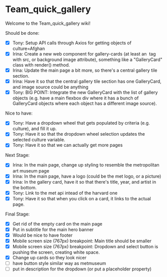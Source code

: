 # Team_quick_gallery

Welcome to the Team_quick_gallery wiki!

Should be done:
- [x] Tony: Setup API calls through Axios for getting objects of culture=Afghan
- [x] Irina: Create a new web component for gallery-cards (at least an <img> tag with src, or background image attribute), something like a "GalleryCard" class with render() method.
- [x] Irina: Update the main page a bit more, so there's a central gallery tile section.
- [x] Irina: Have it so that the central gallery tile section has one GalleryCard, and image source could be anything
- [x] Tony: BIG POINT: Integrate the new GalleryCard with the list of gallery objects (e.g. have a main flexbox div where it has a bunch of GalleryCard objects where each object has a different image source).

Nice to have:
- [x] Tony: Have a dropdown wheel that gets populated by criteria (e.g. culture), and fill it up.
- [x] Tony: Have it so that the dropdown wheel selection updates the selected culture variable.
- [x] Tony: Have it so that we can actually get more pages

Next Stage:
- [x] Irina: In the main page, change up styling to resemble the metropolitan art museum page
- [x] Irina: In the main page, have a logo (could be the met logo, or a picture)
- [x] Irina: In the gallery card, have it so that there's title, year, and artist in the bottom. 
- [x] Tony: Link to the met api intead of the harvard one
- [x] Tony: Have it so that when you click on a card, it links to the actual page.

Final Stage:
- [x] Get rid of the empty card on the main page
- [x] Put in subtitle for the main hero banner
- [x] Would be nice to have footer
- [x] Mobile screen size (767px) breakpoint: Main title should be smaller
- [x] Mobile screen size (767px) breakpoint: Dropdown and select button is pushing the screen, creating white space.
- [x] Change up cards so they look nicer
- [ ] have button style similar way as metmuseum
- [ ] put in description for the dropdown (or put a placeholder property)